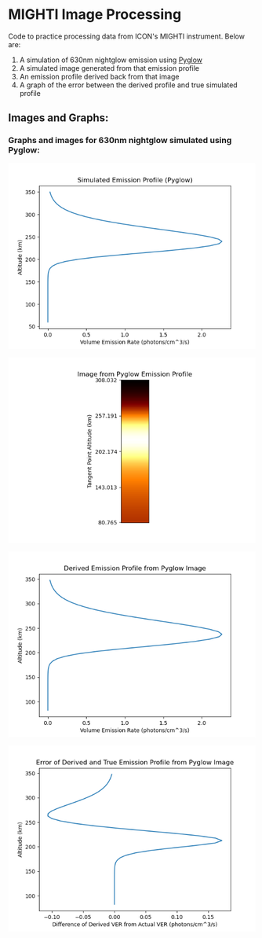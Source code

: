 # MIGHTI Image Processing

Code to practice processing data from ICON's MIGHTI instrument. Below are:
1. A simulation of 630nm nightglow emission using [Pyglow](https://github.com/timduly4/pyglow)
2. A simulated image generated from that emission profile
3. An emission profile derived back from that image
4. A graph of the error between the derived profile and true simulated profile

## Images and Graphs:

### Graphs and images for 630nm nightglow simulated using Pyglow:

![Simulated emission profile using Pyglow](https://raw.githubusercontent.com/BrendenLech/mighti-image-processing/main/graphs/Pyglow%20Simulated%20Emission%20Profile.png)

![Generated image from Pyglow simulation](https://raw.githubusercontent.com/BrendenLech/mighti-image-processing/main/graphs/Pyglow%20Simulated%20Image%20from%20Emission.png)

![Derived emission profile from image for Pyglow simulation](https://raw.githubusercontent.com/BrendenLech/mighti-image-processing/main/graphs/Pyglow%20Derived%20Emission%20Profile%20from%20Image.png)

![Error of derived and true emission profile from Pyglow image](https://github.com/BrendenLech/mighti-image-processing/blob/main/graphs/Pyglow%20Profile%20Error%20Plot.png)

